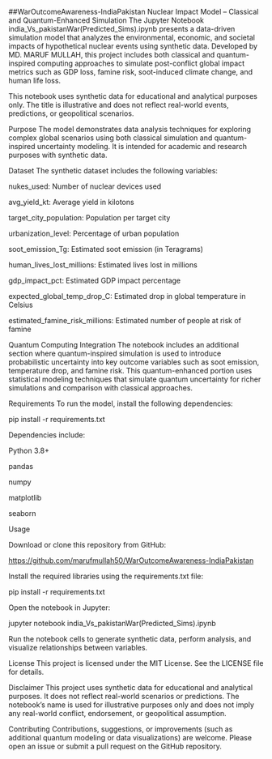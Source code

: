 ##WarOutcomeAwareness-IndiaPakistan
Nuclear Impact Model – Classical and Quantum-Enhanced Simulation
The Jupyter Notebook india_Vs_pakistanWar(Predicted_Sims).ipynb presents a data-driven simulation model that analyzes the environmental, economic, and societal impacts of hypothetical nuclear events using synthetic data. Developed by MD. MARUF MULLAH, this project includes both classical and quantum-inspired computing approaches to simulate post-conflict global impact metrics such as GDP loss, famine risk, soot-induced climate change, and human life loss.

This notebook uses synthetic data for educational and analytical purposes only. The title is illustrative and does not reflect real-world events, predictions, or geopolitical scenarios.

Purpose
The model demonstrates data analysis techniques for exploring complex global scenarios using both classical simulation and quantum-inspired uncertainty modeling. It is intended for academic and research purposes with synthetic data.

Dataset
The synthetic dataset includes the following variables:

nukes_used: Number of nuclear devices used

avg_yield_kt: Average yield in kilotons

target_city_population: Population per target city

urbanization_level: Percentage of urban population

soot_emission_Tg: Estimated soot emission (in Teragrams)

human_lives_lost_millions: Estimated lives lost in millions

gdp_impact_pct: Estimated GDP impact percentage

expected_global_temp_drop_C: Estimated drop in global temperature in Celsius

estimated_famine_risk_millions: Estimated number of people at risk of famine

Quantum Computing Integration
The notebook includes an additional section where quantum-inspired simulation is used to introduce probabilistic uncertainty into key outcome variables such as soot emission, temperature drop, and famine risk. This quantum-enhanced portion uses statistical modeling techniques that simulate quantum uncertainty for richer simulations and comparison with classical approaches.

Requirements
To run the model, install the following dependencies:

pip install -r requirements.txt

Dependencies include:

Python 3.8+

pandas

numpy

matplotlib

seaborn

Usage

Download or clone this repository from GitHub:

https://github.com/marufmullah50/WarOutcomeAwareness-IndiaPakistan

Install the required libraries using the requirements.txt file:

pip install -r requirements.txt

Open the notebook in Jupyter:

jupyter notebook india_Vs_pakistanWar(Predicted_Sims).ipynb

Run the notebook cells to generate synthetic data, perform analysis, and visualize relationships between variables.

License
This project is licensed under the MIT License. See the LICENSE file for details.

Disclaimer
This project uses synthetic data for educational and analytical purposes. It does not reflect real-world scenarios or predictions. The notebook’s name is used for illustrative purposes only and does not imply any real-world conflict, endorsement, or geopolitical assumption.

Contributing
Contributions, suggestions, or improvements (such as additional quantum modeling or data visualizations) are welcome. Please open an issue or submit a pull request on the GitHub repository.
